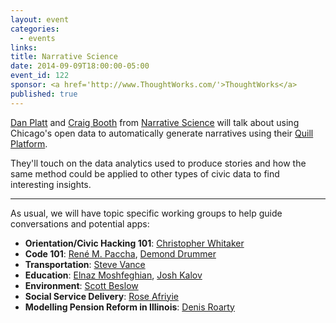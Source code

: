 ```yaml
---
layout: event
categories: 
  - events
links:
title: Narrative Science
date: 2014-09-09T18:00:00-05:00
event_id: 122
sponsor: <a href='http://www.ThoughtWorks.com/'>ThoughtWorks</a>
published: true
---
```


[Dan Platt](https://twitter.com/daniel_platt) and [Craig Booth](https://github.com/narrativecraig) from [Narrative Science](http://www.narrativescience.com/) will talk about using Chicago's open data to automatically generate narratives using their [Quill Platform](http://www.narrativescience.com/quill). 

They'll touch on the data analytics used to produce stories and how the same method could be applied to other types of civic data to find interesting insights.

---

As usual, we will have topic specific working groups to help guide conversations and potential apps:

* __Orientation/Civic Hacking 101__: [Christopher Whitaker](https://twitter.com/CivicWhitaker)
* __Code 101__: [René M. Paccha](https://github.com/renemarcelo/), [Demond Drummer](https://twitter.com/citizendrummer)
* __Transportation__: [Steve Vance](https://twitter.com/stevevance)
* __Education__: [Elnaz Moshfeghian](https://twitter.com/elnazem), [Josh Kalov](https://twitter.com/shua123)
* __Environment__: [Scott Beslow](https://twitter.com/sbeslow)
* __Social Service Delivery__: [Rose Afriyie](https://twitter.com/RoseSerwah)
* __Modelling Pension Reform in Illinois__: [Denis Roarty](https://www.linkedin.com/pub/denis-roarty/30/b0/394)